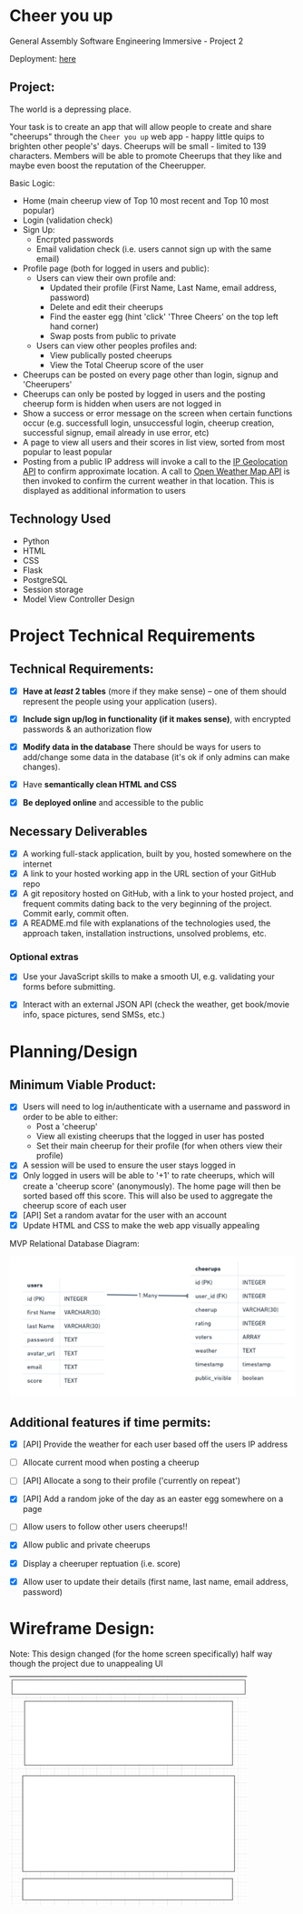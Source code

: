# Cheer you up

General Assembly Software Engineering Immersive - Project 2

Deployment: [here](https://secret-wildwood-49670.herokuapp.com/)

## Project: 

The world is a depressing place.

Your task is to create an app that will allow people to create and share "cheerups" through the `Cheer you up` web app - happy little quips to brighten other people's' days. Cheerups will be small - limited to 139 characters. Members will be able to promote Cheerups that they like and maybe even boost the reputation of the Cheerupper.

Basic Logic:
* Home (main cheerup view of Top 10 most recent and Top 10 most popular)
* Login (validation check)
* Sign Up:
    * Encrpted passwords
    * Email validation check (i.e. users cannot sign up with the same email)
* Profile page (both for logged in users and public):
    * Users can view their own profile and:
        * Updated their profile (First Name, Last Name, email address, password)
        * Delete and edit their cheerups
        * Find the easter egg (hint 'click' 'Three Cheers' on the top left hand corner)
        * Swap posts from public to private
    * Users can view other peoples profiles and:
        * View publically posted cheerups
        * View the Total Cheerup score of the user
* Cheerups can be posted on every page other than login, signup and 'Cheerupers'
* Cheerups can only be posted by logged in users and the posting cheerup form is hidden when users are not logged in
* Show a success or error message on the screen when certain functions occur (e.g. successfull login, unsuccessful login, cheerup creation, successful signup, email already in use error, etc)
* A page to view all users and their scores in list view, sorted from most popular to least popular
* Posting from a public IP address will invoke a call to the [IP Geolocation API](http://ip-api.com/) to confirm approximate location. A call to [Open Weather Map API](https://api.openweathermap.org/data/2.5) is then invoked to confirm the current weather in that location. This is displayed as additional information to users

## Technology Used
* Python
* HTML
* CSS
* Flask
* PostgreSQL
* Session storage
* Model View Controller Design

# Project Technical Requirements
## Technical Requirements:
- [x] **Have at *least* 2 tables** (more if they make sense) – one of them should represent the people using your application (users).
- [x] **Include sign up/log in functionality (if it makes sense)**, with encrypted passwords & an authorization flow
- [x] **Modify data in the database** There should be ways for users to add/change some data in the database (it's ok if only admins can make changes).
- [x] Have **semantically clean HTML and CSS**
- [x] **Be deployed online** and accessible to the public


## Necessary Deliverables
- [x] A working full-stack application, built by you, hosted somewhere on the internet
- [x] A link to your hosted working app in the URL section of your GitHub repo
- [x] A git repository hosted on GitHub, with a link to your hosted project, and frequent commits dating back to the very beginning of the project. Commit early, commit often.
- [x] A README.md file with explanations of the technologies used, the approach taken, installation instructions, unsolved problems, etc.

### Optional extras
- [x] Use your JavaScript skills to make a smooth UI, e.g. validating your forms before submitting.
- [x] Interact with an external JSON API (check the weather, get book/movie info, space pictures, send SMSs, etc.)


# Planning/Design
## Minimum Viable Product:
- [x] Users will need to log in/authenticate with a username and password in order to be able to either:
    * Post a 'cheerup'
    * View all existing cheerups that the logged in user has posted
    * Set their main cheerup for their profile (for when others view their profile)
- [x] A session will be used to ensure the user stays logged in
- [x] Only logged in users will be able to '+1' to rate cheerups, which will create a 'cheerup score' (anonymously). The home page will then be sorted based off this score. This will also be used to aggregate the cheerup score of each user
- [x] [API] Set a random avatar for the user with an account
- [x] Update HTML and CSS to make the web app visually appealing

MVP Relational Database Diagram:

![MVP Relational Diagram](/static/images/readme/actual-erd.png)


## Additional features if time permits:
- [x] [API] Provide the weather for each user based off the users IP address
- [ ] Allocate current mood when posting a cheerup
- [ ] [API] Allocate a song to their profile ('currently on repeat')
- [x] [API] Add a random joke of the day as an easter egg somewhere on a page 
- [ ] Allow users to follow other users cheerups!!
- [x] Allow public and private cheerups
- [x] Display a cheeruper reptuation (i.e. score)
- [x] Allow user to update their details (first name, last name, email address, password)


# Wireframe Design:
Note: This design changed (for the home screen specifically) half way though the project due to unappealing UI

![General Design](/static/images/readme/general-design.png) 